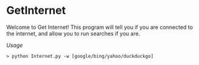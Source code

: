# GetInternet

Welcome to Get Internet! This program will tell you if you are connected to the internet, and allow you to run searches if you are.

*Usage*
```shell
> python Internet.py -w [google/bing/yahoo/duckduckgo]
```